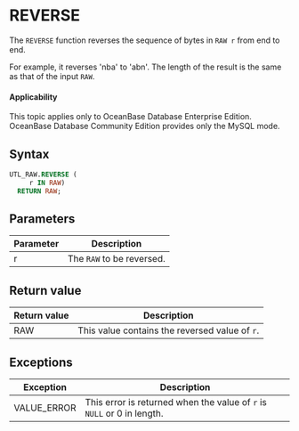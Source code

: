 # REVERSE

The `REVERSE` function reverses the sequence of bytes in `RAW r` from end to end.

For example, it reverses 'nba' to 'abn'. The length of the result is the same as that of the input `RAW`.

<main id="notice" >
    <h4>Applicability</h4>
    <p>This topic applies only to OceanBase Database Enterprise Edition. OceanBase Database Community Edition provides only the MySQL mode. </p>
  </main>

## Syntax

```sql
UTL_RAW.REVERSE (
     r IN RAW)
  RETURN RAW;
```



## Parameters

| **Parameter** | **Description** |
|--------|-----------|
| r | The `RAW` to be reversed.  |



## Return value

| **Return value** | **Description** |
|---------|----------------|
| RAW | This value contains the reversed value of `r`.  |



## Exceptions

| **Exception** | **Description** |
|-------------|---------------------|
| VALUE_ERROR | This error is returned when the value of `r` is `NULL` or 0 in length.  |



